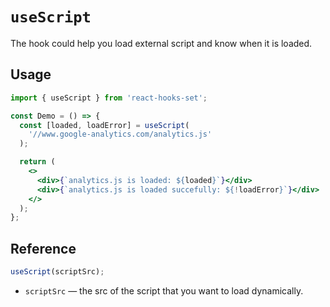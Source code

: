 # `useScript`

The hook could help you load external script and know when it is loaded.

## Usage

```jsx
import { useScript } from 'react-hooks-set';

const Demo = () => {
  const [loaded, loadError] = useScript(
    '//www.google-analytics.com/analytics.js'
  );

  return (
    <>
      <div>{`analytics.js is loaded: ${loaded}`}</div>
      <div>{`analytics.js is loaded succefully: ${!loadError}`}</div>
    </>
  );
};
```

## Reference

```js
useScript(scriptSrc);
```

- `scriptSrc` &mdash; the src of the script that you want to load dynamically.
